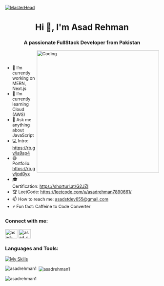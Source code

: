 [![MasterHead](https://firebasestorage.googleapis.com/v0/b/flexi-coding.appspot.com/o/dempgi7-520f8d5f-63d4-4453-8822-dbc149ae27f8.gif?alt=media&token=91c0c7b2-93c3-4029-b011-1a8703c5730d)](https://rishavchanda.io)
<h1 align="center">Hi 👋, I'm Asad Rehman</h1>
<h3 align="center">A passionate FullStack Developer from Pakistan</h3>
<img align="right" style="margin-bottom: 20px;" alt="Coding" width="400" src="https://cdn.dribbble.com/users/1162077/screenshots/3848914/programmer.gif">

<br><br>

- 🔭 I’m currently working on MERN, Next.js
- 🌱 I’m currently learning Cloud (AWS)
- 💬 Ask me anything about JavaScript
- 💻 Intro: https://rb.gy/la9ap4
- 😄 Portfolio: https://rb.gy/jpd0yx
- 🎓 Certification: https://shorturl.at/G2JZI
- 🏆 LeetCode: https://leetcode.com/u/asadrehman7890661/
- 📫 How to reach me: asadstdev655@gmail.com
- ⚡ Fun fact: Caffeine to Code Converter
  
<h3 align="left">Connect with me:</h3>
<p align="left">
<a href="https://www.linkedin.com/in/asad-rehman-91064420a" target="blank"><img align="center" src="https://raw.githubusercontent.com/rahuldkjain/github-profile-readme-generator/master/src/images/icons/Social/linked-in-alt.svg" alt="asad-rehman-91064420a" height="30" width="40" /></a>
<a href="https://instagram.com/choudharyasad_" target="blank"><img align="center" src="https://raw.githubusercontent.com/rahuldkjain/github-profile-readme-generator/master/src/images/icons/Social/instagram.svg" alt="asad_rehman" height="30" width="40" /></a>
</p>


### Languages and Tools:
[![My Skills](https://skillicons.dev/icons?i=javascript,typescript,react,next,nodejs,tailwind,mui,redux,mongo,redis,prisma,mysql,postman,jest,figma,docker,aws,githubactions,github,git)](https://skillicons.dev)

<p><img align="left" src="https://github-readme-stats.vercel.app/api/top-langs?username=asadrehman1&show_icons=true&locale=en&layout=compact&theme=tokyonight" alt="asadrehman1" /></p>

<p>&nbsp;<img align="center" src="https://github-readme-stats.vercel.app/api?username=asadrehman1&show_icons=true&locale=en&theme=tokyonight" alt="asadrehman1" /></p>

<p><img align="center" src="https://github-readme-streak-stats.herokuapp.com/?user=asadrehman1&&theme=tokyonight" alt="asadrehman1" /></p>
